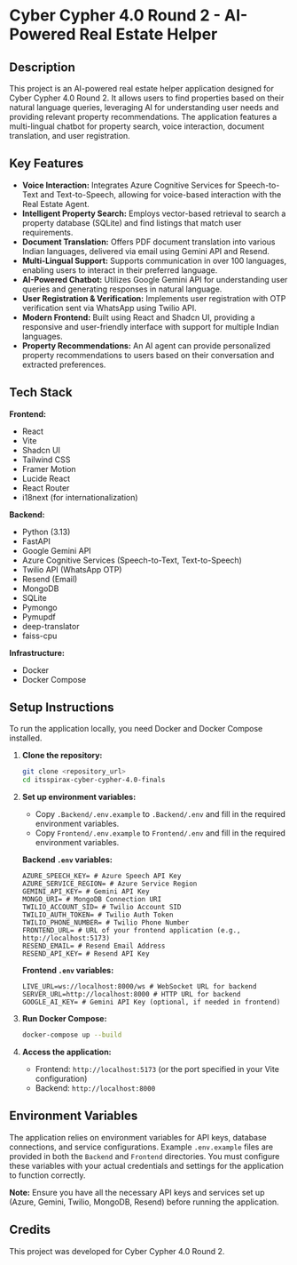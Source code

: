 # Cyber Cypher 4.0 Round 2 - AI-Powered Real Estate Helper

## Description

This project is an AI-powered real estate helper application designed for Cyber Cypher 4.0 Round 2. It allows users to find properties based on their natural language queries, leveraging AI for understanding user needs and providing relevant property recommendations. The application features a multi-lingual chatbot for property search, voice interaction, document translation, and user registration.

## Key Features

*   **Voice Interaction:** Integrates Azure Cognitive Services for Speech-to-Text and Text-to-Speech, allowing for voice-based interaction with the Real Estate Agent.
*   **Intelligent Property Search:** Employs vector-based retrieval to search a property database (SQLite) and find listings that match user requirements.
*   **Document Translation:** Offers PDF document translation into various Indian languages, delivered via email using Gemini API and Resend.
*   **Multi-Lingual Support:** Supports communication in over 100 languages, enabling users to interact in their preferred language.
*   **AI-Powered Chatbot:**  Utilizes Google Gemini API for understanding user queries and generating responses in natural language.
*   **User Registration & Verification:** Implements user registration with OTP verification sent via WhatsApp using Twilio API.
*   **Modern Frontend:** Built using React and Shadcn UI, providing a responsive and user-friendly interface with support for multiple Indian languages.
*   **Property Recommendations:** An AI agent can provide personalized property recommendations to users based on their conversation and extracted preferences.

## Tech Stack

**Frontend:**

*   React
*   Vite
*   Shadcn UI
*   Tailwind CSS
*   Framer Motion
*   Lucide React
*   React Router
*   i18next (for internationalization)

**Backend:**

*   Python (3.13)
*   FastAPI
*   Google Gemini API
*   Azure Cognitive Services (Speech-to-Text, Text-to-Speech)
*   Twilio API (WhatsApp OTP)
*   Resend (Email)
*   MongoDB
*   SQLite
*   Pymongo
*   Pymupdf
*   deep-translator
*   faiss-cpu

**Infrastructure:**

*   Docker
*   Docker Compose


## Setup Instructions

To run the application locally, you need Docker and Docker Compose installed.

1.  **Clone the repository:**

    ```bash
    git clone <repository_url>
    cd itsspirax-cyber-cypher-4.0-finals
    ```

2.  **Set up environment variables:**

    *   Copy `.Backend/.env.example` to `.Backend/.env` and fill in the required environment variables.
    *   Copy `Frontend/.env.example` to `Frontend/.env` and fill in the required environment variables.

    **Backend `.env` variables:**

    ```
    AZURE_SPEECH_KEY= # Azure Speech API Key
    AZURE_SERVICE_REGION= # Azure Service Region
    GEMINI_API_KEY= # Gemini API Key
    MONGO_URI= # MongoDB Connection URI
    TWILIO_ACCOUNT_SID= # Twilio Account SID
    TWILIO_AUTH_TOKEN= # Twilio Auth Token
    TWILIO_PHONE_NUMBER= # Twilio Phone Number
    FRONTEND_URL= # URL of your frontend application (e.g., http://localhost:5173)
    RESEND_EMAIL= # Resend Email Address
    RESEND_API_KEY= # Resend API Key
    ```

    **Frontend `.env` variables:**

    ```
    LIVE_URL=ws://localhost:8000/ws # WebSocket URL for backend
    SERVER_URL=http://localhost:8000 # HTTP URL for backend
    GOOGLE_AI_KEY= # Gemini API Key (optional, if needed in frontend)
    ```

3.  **Run Docker Compose:**

    ```bash
    docker-compose up --build
    ```

4.  **Access the application:**

    *   Frontend: `http://localhost:5173` (or the port specified in your Vite configuration)
    *   Backend: `http://localhost:8000`

## Environment Variables

The application relies on environment variables for API keys, database connections, and service configurations. Example `.env.example` files are provided in both the `Backend` and `Frontend` directories. You must configure these variables with your actual credentials and settings for the application to function correctly.

**Note:** Ensure you have all the necessary API keys and services set up (Azure, Gemini, Twilio, MongoDB, Resend) before running the application.

## Credits

This project was developed for Cyber Cypher 4.0 Round 2.
